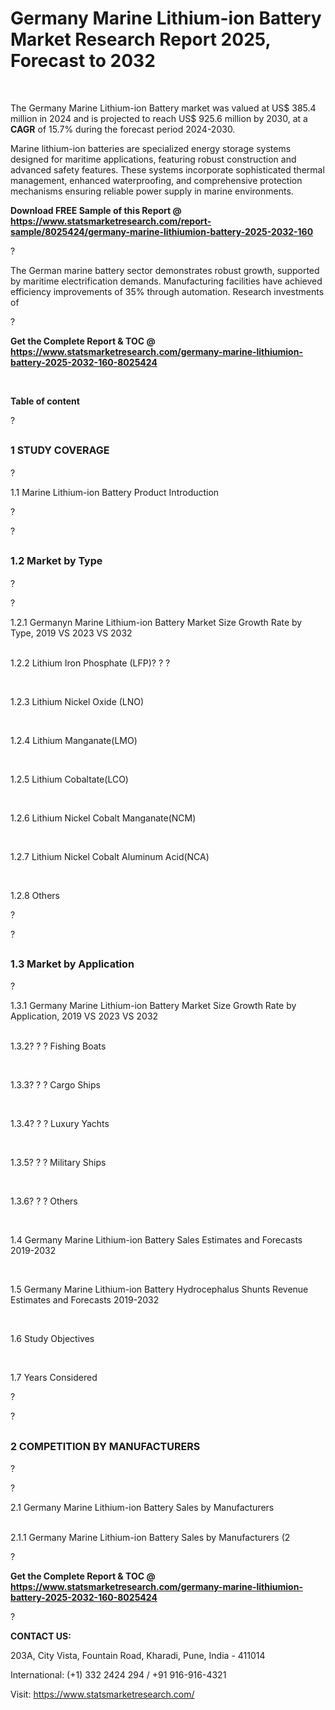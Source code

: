 <h1>Germany Marine Lithium-ion Battery Market Research Report 2025, Forecast to 2032</h1><br/><p>The Germany Marine Lithium-ion Battery market was valued at US$ 385.4 million in 2024 and is projected to reach US$ 925.6 million by 2030, at a <strong>CAGR</strong> of 15.7% during the forecast period 2024-2030.</p>
 
 
 
 <p>Marine lithium-ion batteries are specialized energy storage systems designed for maritime applications, featuring robust construction and advanced safety features. These systems incorporate sophisticated thermal management, enhanced waterproofing, and comprehensive protection mechanisms ensuring reliable power supply in marine environments.</p>
 
 
 
 <div><b>Download FREE Sample of this Report @ <a href="https://www.statsmarketresearch.com/download-free-sample/8025424/germany-marine-lithiumion-battery-2025-2032-160">https://www.statsmarketresearch.com/report-sample/8025424/germany-marine-lithiumion-battery-2025-2032-160</a></b></div>
 
 
 
 <p>? </p>
 
 
 
 <p>The German marine battery sector demonstrates robust growth, supported by maritime electrification demands. Manufacturing facilities have achieved efficiency improvements of 35% through automation. Research investments of</p>
 
 
 
 <p>? </p>
 
 
 
 <div><b>Get the Complete Report & TOC @ <a href="https://www.statsmarketresearch.com/germany-marine-lithiumion-battery-2025-2032-160-8025424">https://www.statsmarketresearch.com/germany-marine-lithiumion-battery-2025-2032-160-8025424</a></b></div>
 
 
 
 <p><br />
 
 <b>Table of content</b></p>
 
 
 
 <p>? </p>
 
 
 
 <h2><span style="font-size:16px"><strong>1 STUDY COVERAGE</strong></span></h2>
 
 
 
 <p>? </p>
 
 
 
 <p>1.1 Marine Lithium-ion Battery Product Introduction</p>
 
 
 
 <p>? </p>
 
 
 
 <p>? </p>
 
 
 
 <h2><span style="font-size:16px"><strong>1.2 Market by Type</strong></span></h2>
 
 
 
 <p>? </p>
 
 
 
 <p>? </p>
 
 
 
 <p>1.2.1 Germanyn Marine Lithium-ion Battery Market Size Growth Rate by Type, 2019 VS 2023 VS 2032<br />
 
 <br />
 
 1.2.2 Lithium Iron Phosphate (LFP)? ? ? <br />
 
 <br />
 
 1.2.3 Lithium Nickel Oxide (LNO)<br />
 
 <br />
 
 1.2.4 Lithium Manganate(LMO)<br />
 
 <br />
 
 1.2.5 Lithium Cobaltate(LCO)<br />
 
 <br />
 
 1.2.6 Lithium Nickel Cobalt Manganate(NCM)<br />
 
 <br />
 
 1.2.7 Lithium Nickel Cobalt Aluminum Acid(NCA)<br />
 
 <br />
 
 1.2.8 Others<br />
 
 ? </p>
 
 
 
 <p>? </p>
 
 
 
 <h2><span style="font-size:16px"><strong>1.3 Market by Application</strong></span></h2>
 
 
 
 <p>? </p>
 
 
 
 <p>1.3.1 Germany Marine Lithium-ion Battery Market Size Growth Rate by Application, 2019 VS 2023 VS 2032<br />
 
 <br />
 
 1.3.2? ? ? Fishing Boats<br />
 
 <br />
 
 1.3.3? ? ? Cargo Ships<br />
 
 <br />
 
 1.3.4? ? ? Luxury Yachts<br />
 
 <br />
 
 1.3.5? ? ? Military Ships<br />
 
 <br />
 
 1.3.6? ? ? Others<br />
 
 <br />
 
 1.4 Germany Marine Lithium-ion Battery Sales Estimates and Forecasts 2019-2032<br />
 
 <br />
 
 1.5 Germany Marine Lithium-ion Battery Hydrocephalus Shunts Revenue Estimates and Forecasts 2019-2032<br />
 
 <br />
 
 1.6 Study Objectives<br />
 
 <br />
 
 1.7 Years Considered</p>
 
 
 
 <p>? </p>
 
 
 
 <p>? </p>
 
 
 
 <h2><span style="font-size:16px"><strong>2 COMPETITION BY MANUFACTURERS</strong></span></h2>
 
 
 
 <p>? </p>
 
 
 
 <p>? </p>
 
 
 
 <p>2.1 Germany Marine Lithium-ion Battery Sales by Manufacturers<br />
 
 <br />
 
 2.1.1 Germany Marine Lithium-ion Battery Sales by Manufacturers (2</p>
 
 
 
 <p>? </p>
 
 
 
 <div><b>Get the Complete Report & TOC @ <a href="https://www.statsmarketresearch.com/germany-marine-lithiumion-battery-2025-2032-160-8025424">https://www.statsmarketresearch.com/germany-marine-lithiumion-battery-2025-2032-160-8025424</a></b></div>
 
 
 
 <p>? </p>
 
 
 
 <p><b>CONTACT US:</b><br />
 
 203A, City Vista, Fountain Road, Kharadi, Pune, India - 411014<br />
 
 International: (+1) 332 2424 294 / +91 916-916-4321<br />
 
 Visit: <a href="https://www.statsmarketresearch.com/">https://www.statsmarketresearch.com/</a></p>